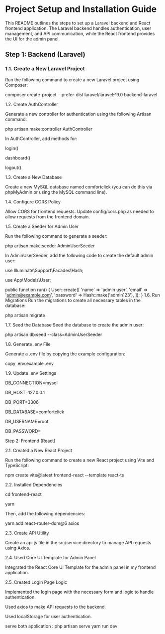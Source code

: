 # Project Setup and Installation Guide

This README outlines the steps to set up a Laravel backend and React frontend application. The Laravel backend handles authentication, user management, and API communication, while the React frontend provides the UI for the admin panel.

## Step 1: Backend (Laravel)

### 1.1. Create a New Laravel Project

Run the following command to create a new Laravel project using Composer:

composer create-project --prefer-dist laravel/laravel:^9.0 backend-laravel

1.2. Create AuthController

Generate a new controller for authentication using the following Artisan command:

php artisan make:controller AuthController

In AuthController, add methods for:

login()

dashboard()

logout()

1.3. Create a New Database

Create a new MySQL database named comfortclick (you can do this via phpMyAdmin or using the MySQL command line).

1.4. Configure CORS Policy

Allow CORS for frontend requests. Update config/cors.php as needed to allow requests from the frontend domain.

1.5. Create a Seeder for Admin User

Run the following command to generate a seeder:

php artisan make:seeder AdminUserSeeder

In AdminUserSeeder, add the following code to create the default admin user:

use Illuminate\Support\Facades\Hash;

use App\Models\User;

public function run()
{
    User::create([
        'name' => 'admin user',
        'email' => 'admin@example.com',
        'password' => Hash::make('admin123'),
    ]);
}
1.6. Run Migrations
Run the migrations to create all necessary tables in the database:

php artisan migrate

1.7. Seed the Database
Seed the database to create the admin user:

php artisan db:seed --class=AdminUserSeeder

1.8. Generate .env File

Generate a .env file by copying the example configuration:

copy .env.example .env

1.9. Update .env Settings

DB_CONNECTION=mysql

DB_HOST=127.0.0.1

DB_PORT=3306

DB_DATABASE=comfortclick

DB_USERNAME=root

DB_PASSWORD=

Step 2: Frontend (React)

2.1. Created a New React Project

Run the following command to create a new React project using Vite and TypeScript:

npm create vite@latest frontend-react --template react-ts

2.2. Installed Dependencies

cd frontend-react

yarn

Then, add the following dependencies:

yarn add react-router-dom@6 axios

2.3. Create API Utility

Create an api.js file in the src/service directory to manage API requests using Axios.

2.4. Used Core UI Template for Admin Panel

Integrated the React Core UI Template for the admin panel in my frontend application.

2.5. Created Login Page Logic

Implemented the login page with the necessary form and logic to handle authentication.

Used axios to make API requests to the backend.

Used localStorage for user authentication.

serve both application : 
php artisan serve
yarn run dev
